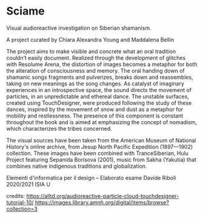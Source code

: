 # Sciame
Visual audioreactive investigation on Siberian shamanism.

A project curated by Chiara Alexandra Young and Maddalena Bellin

The project aims to make visible and concrete what an oral tradition couldn’t easily document.
Realized through the development of glitches with Resolume Arena, the distortion of images becomes a metaphor for both the alteration of consciousness and memory. The oral handing down of shamanic songs fragments and pulverizes, breaks down and reassembles, taking on new meanings as the song changes.
As catalyst of imaginary experiences in an introspective space, the sound directs the movement of particles, in an unpredictable and ethereal dance.
The unstable surfaces, created using TouchDesigner, were produced following the study of these dances, inspired by the movement of snow and dust as a metaphor for mobility and restlessness. The presence of this component is constant throughout the book and is aimed at emphasizing the concept of nomadism, which characterizes the tribes concerned.

The visual sources have been taken from the American Museum of National History's online archive, from Jesup North Pacific Expedition (1897––1902) collection. These images have been combined with TranceSiberian, Hulu Project featuring Sepanida Borisova (2001), music from Sakha (Yakutia) that combines native indigenous traditions and globalization.

Elementi d'informatica per il design – Elaborato esame Davide Riboli 2020/2021 
ISIA U


credits: 
https://alltd.org/audioreactive-particle-cloud-touchdesigner-tutorial-10/
https://images.library.amnh.org/digital/items/browse?collection=3
